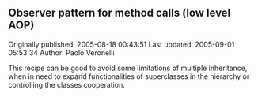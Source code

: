 ## Observer pattern for method calls (low level AOP)

Originally published: 2005-08-18 00:43:51
Last updated: 2005-09-01 05:53:34
Author: Paolo Veronelli

This recipe can be good to avoid some limitations of multiple inheritance, when in need to expand  functionalities of superclasses in the hierarchy or controlling the classes cooperation.